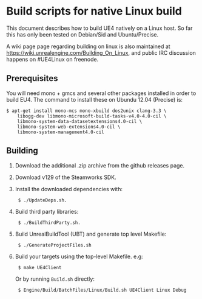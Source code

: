 Build scripts for native Linux build
====================================

This document describes how to build UE4 natively on a Linux host.
So far this has only been tested on Debian/Sid and Ubuntu/Precise.

A wiki page page regarding building on linux is also maintained at
https://wiki.unrealengine.com/Building_On_Linux, and public IRC discussion
happens on #UE4Linux on freenode.

Prerequisites
-------------

You will need mono + gmcs and several other packages installed in order to build
EU4. The command to install these on Ubundu 12.04 (Precise) is:

    $ apt-get install mono-mcs mono-xbuild dos2unix clang-3.3 \
        libogg-dev libmono-microsoft-build-tasks-v4.0-4.0-cil \
        libmono-system-data-datasetextensions4.0-cil \
        libmono-system-web-extensions4.0-cil \
        libmono-system-management4.0-cil

Building
--------

1. Download the additional .zip archive from the github releases page.

2. Download v129 of the Steamworks SDK.

3. Install the downloaded dependencies with:

        $ ./UpdateDeps.sh.

4. Build third party libraries:

        $ ./BuildThirdParty.sh.

5. Build UnrealBuildTool (UBT) and generate top level Makefile:

        $ ./GenerateProjectFiles.sh

6. Build your targets using the top-level Makefile. e.g:

        $ make UE4Client

   Or by running `Build.sh` directly:

        $ Engine/Build/BatchFiles/Linux/Build.sh UE4Client Linux Debug
